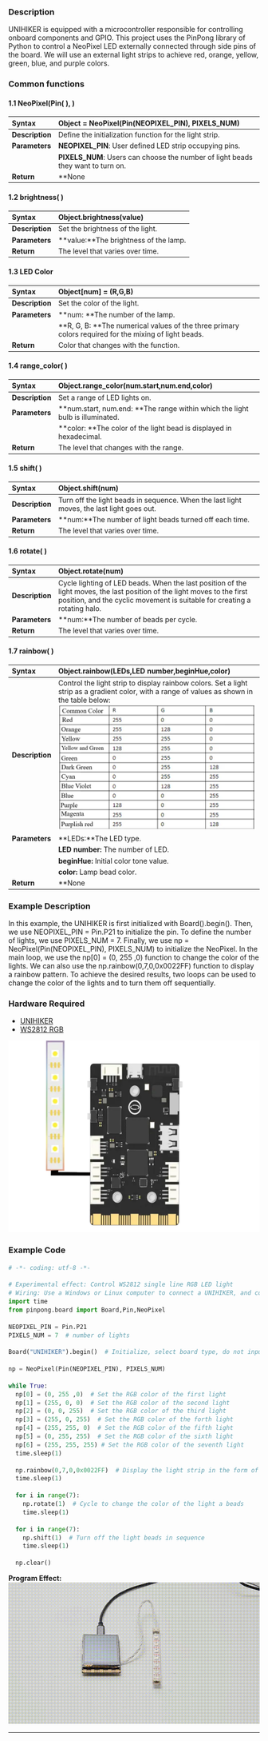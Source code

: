 ### **Description**
UNIHIKER is equipped with a microcontroller responsible for controlling onboard components and GPIO. This project uses the PinPong library of Python to control a NeoPixel LED externally connected through side pins of the board. We will use an external light strips to achieve red, orange, yellow, green, blue, and purple colors.
### **Common functions**

#### 1.1 NeoPixel(Pin( ),  )
| **Syntax**          | **Object = NeoPixel(Pin(NEOPIXEL_PIN), PIXELS_NUM)**      |   
| :--------------     | :--------------------      |
| **Description**     | Define the initialization function for the light strip.      |  
| **Parameters**      | **NEOPIXEL_PIN**: User defined LED strip occupying pins.   |  
|                     | **PIXELS_NUM**: Users can choose the number of light beads they want to turn on. |
| **Return**          | **None    |  


#### 1.2 brightness( )
| **Syntax**          | **Object.brightness(value)**       |   
| :--------------     | :--------------------      |
| **Description**     | Set the brightness of the light.      |  
| **Parameters**      | **value:**The brightness of the lamp.   |  
| **Return**          | The level that varies over time.    |  



#### 1.3 LED Color
| **Syntax**          | **Object[num] = (R,G,B)**       |   
| :--------------     | :--------------------      |
| **Description**     | Set the color of the light.     |  
| **Parameters**      | **num: **The number of the lamp.   |  
|                     | **R, G, B: **The numerical values of the three primary colors required for the mixing of light beads. |
| **Return**          | Color that changes with the function.    |  



#### 1.4 range_color( )
| **Syntax**          | **Object.range_color(num.start,num.end,color)**       |   
| :--------------     | :--------------------      |
| **Description**     | Set a range of LED lights on.      |  
| **Parameters**      | **num.start, num.end: **The range within which the light bulb is illuminated.   | 
|                     | **color: **The color of the light bead is displayed in hexadecimal. |
| **Return**          | The level that changes with the range.    |  



#### 1.5 shift( )
| **Syntax**          | **Object.shift(num)**       |   
| :--------------     | :--------------------      |
| **Description**     | Turn off the light beads in sequence. When the last light moves, the last light goes out.      |  
| **Parameters**      | **num:**The number of light beads turned off each time.   |  
| **Return**          | The level that varies over time.    |  


#### 1.6 rotate( )
| **Syntax**          | **Object.rotate(num)**      |   
| :--------------     | :--------------------      |
| **Description**     | Cycle lighting of LED beads. When the last position of the light moves, the last position of the light moves to the first position, and the cyclic movement is suitable for creating a rotating halo.      |  
| **Parameters**      | **num:**The number of beads per cycle.   |  
| **Return**          | The level that varies over time.   |  


#### 1.7 rainbow( )
| **Syntax**          | **Object.rainbow(LEDs,LED number,beginHue,color)**      |   
| :--------------     | :--------------------      |
| **Description**     | Control the light strip to display rainbow colors. Set a light strip as a gradient color, with a range of values as shown in the table below:![image.png](img/4_LED_Strip/1723099872034-38bef14c-28d6-4e94-8dba-5058bd425519.png)      |  
| **Parameters**      | **LEDs:**The LED type.   |  
|                     | **LED number:** The number of LED. |
|                     | **beginHue:** Initial color tone value. |
|                     | **color:** Lamp bead color. |
| **Return**          | **None    |  







### **Example Description**
In this example, the UNIHIKER is first initialized with Board().begin(). Then, we use NEOPIXEL_PIN = Pin.P21 to initialize the pin. To define the number of lights, we use PIXELS_NUM = 7. Finally, we use np = NeoPixel(Pin(NEOPIXEL_PIN), PIXELS_NUM) to initialize the NeoPixel. In the main loop, we use the np[0] = (0, 255 ,0) function to change the color of the lights. We can also use the np.rainbow(0,7,0,0x0022FF) function to display a rainbow pattern. To achieve the desired results, two loops can be used to change the color of the lights and to turn them off sequentially.
### **Hardware Required**

- [UNIHIKER](https://www.dfrobot.com/product-2691.html)
- [WS2812 RGB](https://www.dfrobot.com.cn/goods-2629.html)

![](img/4_LED_Strip/1720151071965-9ea00f50-9a4f-46b7-801e-1c4a6425cce5.png)
### **Example Code**
```python
# -*- coding: utf-8 -*-

# Experimental effect: Control WS2812 single line RGB LED light
# Wiring: Use a Windows or Linux computer to connect a UNIHIKER, and connect the ws2812 light to the p21 port
import time
from pinpong.board import Board,Pin,NeoPixel

NEOPIXEL_PIN = Pin.P21
PIXELS_NUM = 7  # number of lights

Board("UNIHIKER").begin()  # Initialize, select board type, do not input board type for automatic recognition

np = NeoPixel(Pin(NEOPIXEL_PIN), PIXELS_NUM)

while True:
  np[0] = (0, 255 ,0)  # Set the RGB color of the first light
  np[1] = (255, 0, 0)  # Set the RGB color of the second light
  np[2] = (0, 0, 255)  # Set the RGB color of the third light
  np[3] = (255, 0, 255)  # Set the RGB color of the forth light
  np[4] = (255, 255, 0)  # Set the RGB color of the fifth light
  np[5] = (0, 255, 255)  # Set the RGB color of the sixth light
  np[6] = (255, 255, 255) # Set the RGB color of the seventh light
  time.sleep(1)

  np.rainbow(0,7,0,0x0022FF)  # Display the light strip in the form of a rainbow
  time.sleep(1)

  for i in range(7):
    np.rotate(1)  # Cycle to change the color of the light a beads
    time.sleep(1)

  for i in range(7):
    np.shift(1)  # Turn off the light beads in sequence
    time.sleep(1)

  np.clear()
```
**Program Effect:**
![](img/4_LED_Strip/1721282070837-c76388ff-0d8b-4a56-982b-593a09caea0b.gif)


---
